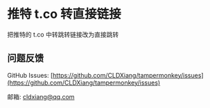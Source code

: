 # 推特 t.co 转直接链接

把推特的 t.co 中转跳转链接改为直接跳转

## 问题反馈

GitHub Issues: [https://github.com/CLDXiang/tampermonkey/issues](https://github.com/CLDXiang/tampermonkey/issues)

邮箱: <cldxiang@qq.com>
